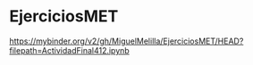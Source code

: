 # EjerciciosMET

https://mybinder.org/v2/gh/MiguelMelilla/EjerciciosMET/HEAD?filepath=ActividadFinal412.ipynb



